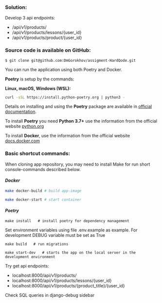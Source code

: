 
### Solution:
Develop 3 api endpoints:
* /api/v1/products/
* /api/v1/products/lessons/{user_id}
* /api/v1/products/product/{user_id}


### Source code is available on GitHub:

```shell
$ git clone git@github.com:DmGorokhov/assigment-HardQode.git
```

You can run the application using both Poetry and Docker.

**Poetry** is setup by the commands:

**Linux, macOS, Windows (WSL):**

```bash
curl -sSL https://install.python-poetry.org | python3 -
```

Details on installing and using the **Poetry** package are available in [official documentation](https://python-poetry.org/docs/).

To install **Poetry** you need **Python 3.7+** use the information from the official website [python.org](https://www.python.org/downloads/)

To install **Docker**, use the information from the official website [docs.docker.com](https://docs.docker.com/engine/install/)
### Basic shortcut commands:
When cloning app repository, you may need to install Make for run short console-commands described below.

#### *Docker*


```bash
make docker-build # build app-image
```

```bash
make docker-start # start container
```
#### *Poetry*

```
make install   # install poetry for dependency management
```
Set environment variables using file .env.example as example.
For development DEBUG variable must be set as True

```
make build   # run migrations
```

```
make start-dev   # starts the app on the local server in the development environment
```

Try get api endpoints:
* localhost:8000/api/v1/products/
* localhost:8000/api/v1/products/lessons/{user_id}
* localhost:8000/api/v1/products/{product_title}/{user_id}

Check SQL queries in django-debug sidebar